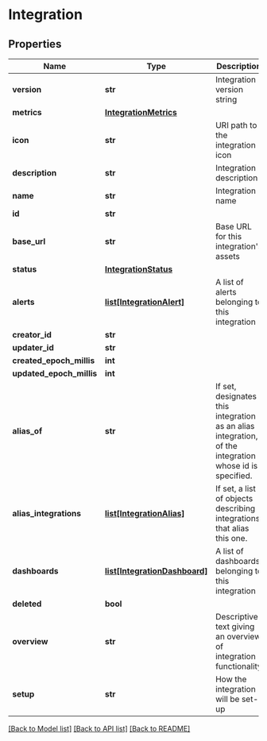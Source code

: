 # Integration

## Properties
Name | Type | Description | Notes
------------ | ------------- | ------------- | -------------
**version** | **str** | Integration version string | 
**metrics** | [**IntegrationMetrics**](IntegrationMetrics.md) |  | [optional] 
**icon** | **str** | URI path to the integration icon | 
**description** | **str** | Integration description | 
**name** | **str** | Integration name | 
**id** | **str** |  | [optional] 
**base_url** | **str** | Base URL for this integration&#39;s assets | [optional] 
**status** | [**IntegrationStatus**](IntegrationStatus.md) |  | [optional] 
**alerts** | [**list[IntegrationAlert]**](IntegrationAlert.md) | A list of alerts belonging to this integration | [optional] 
**creator_id** | **str** |  | [optional] 
**updater_id** | **str** |  | [optional] 
**created_epoch_millis** | **int** |  | [optional] 
**updated_epoch_millis** | **int** |  | [optional] 
**alias_of** | **str** | If set, designates this integration as an alias integration, of the integration whose id is specified. | [optional] 
**alias_integrations** | [**list[IntegrationAlias]**](IntegrationAlias.md) | If set, a list of objects describing integrations that alias this one. | [optional] 
**dashboards** | [**list[IntegrationDashboard]**](IntegrationDashboard.md) | A list of dashboards belonging to this integration | [optional] 
**deleted** | **bool** |  | [optional] 
**overview** | **str** | Descriptive text giving an overview of integration functionality | [optional] 
**setup** | **str** | How the integration will be set-up | [optional] 

[[Back to Model list]](../README.md#documentation-for-models) [[Back to API list]](../README.md#documentation-for-api-endpoints) [[Back to README]](../README.md)


